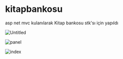 # kitapbankosu
asp net mvc kulanılarak Kitap bankosu stk'sı için yapıldı 

![Untitled](https://user-images.githubusercontent.com/24297969/98671806-e1afdc80-2365-11eb-8d30-69b42adf4239.png)

![panel](https://user-images.githubusercontent.com/24297969/98671956-13c13e80-2366-11eb-8edc-fa60d26ea720.png)

![index](https://user-images.githubusercontent.com/24297969/98672345-b8dc1700-2366-11eb-962e-4f3003254074.png)





